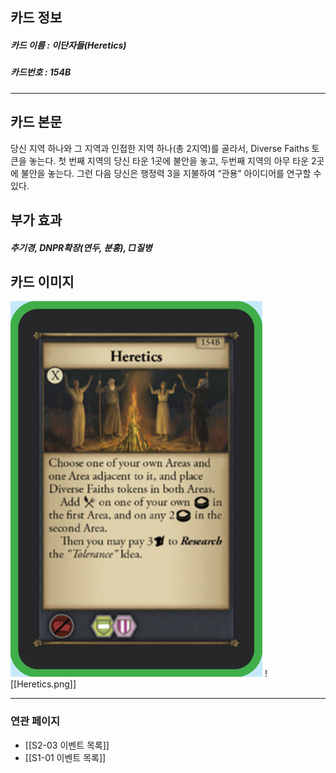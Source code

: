 ## 카드 정보
##### 카드 이름 : 이단자들(Heretics)
##### 카드번호 :  154B
---
## 카드 본문

당신 지역 하나와 그 지역과 인접한 지역 하나(총 2지역)를 골라서, Diverse Faiths 토큰을 놓는다.
첫 번째 지역의 당신 타운 1곳에 불안을 놓고, 두번째 지역의 아무 타운 2곳에 불안을 놓는다.
그런 다음 당신은 행정력 3을 지불하여 “관용” 아이디어를 연구할 수 있다.

## 부가 효과
##### 추기경, DNPR확장(연두, 분홍), □질병

## 카드 이미지
<img src="\Assets\Heretics.png"/>
![[Heretics.png]]

--- 

### 연관 페이지
- [[S2-03 이벤트 목록]]
- [[S1-01 이벤트 목록]]
